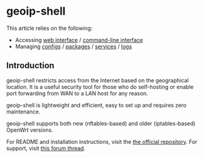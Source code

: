 # geoip-shell

This article relies on the following:

- Accessing [web interface](/docs/guide-quick-start/walkthrough_login "docs:guide-quick-start:walkthrough_login") / [command-line interface](/docs/guide-quick-start/sshadministration "docs:guide-quick-start:sshadministration")
- Managing [configs](/docs/guide-user/base-system/uci "docs:guide-user:base-system:uci") / [packages](/docs/guide-user/additional-software/managing_packages "docs:guide-user:additional-software:managing_packages") / [services](/docs/guide-user/base-system/managing_services "docs:guide-user:base-system:managing_services") / [logs](/docs/guide-user/base-system/log.essentials "docs:guide-user:base-system:log.essentials")

## Introduction

geoip-shell restricts access from the Internet based on the geographical location. It is a useful security tool for those who do self-hosting or enable port forwarding from WAN to a LAN host for any reason.

geoip-shell is lightweight and efficient, easy to set up and requires zero maintenance.

geoip-shell supports both new (nftables-based) and older (iptables-based) OpenWrt versions.

For README and installation instructions, visit the [the official repository](https://github.com/friendly-bits/geoip-shell "https://github.com/friendly-bits/geoip-shell"). For support, visit [this forum thread](https://forum.openwrt.org/t/geoip-shell-flexible-geoip-blocker-for-linux/189611 "https://forum.openwrt.org/t/geoip-shell-flexible-geoip-blocker-for-linux/189611").
